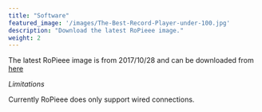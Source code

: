```yaml
---
title: "Software"
featured_image: '/images/The-Best-Record-Player-under-100.jpg'
description: "Download the latest RoPieee image."
weight: 2
---
```

The latest RoPieee image is from 2017/10/28 and can be downloaded from [here](http://image.ropieee.org/ropieee-20171028.img)

*Limitations*

Currently RoPieee does only support wired connections.

